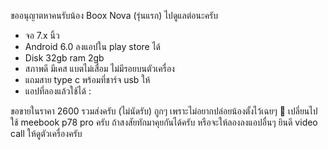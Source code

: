 ขออนุญาตหาคนรับน้อง Boox Nova (รุ่นแรก) ไปดูแลต่อนะครับ

- จอ 7.x นิ้ว
- Android 6.0 ลงแอปใน play store ได้
- Disk 32gb ram 2gb
- สภาพดี มีเคส แบตไม่เสื่อม ไม่มีรอยบนตัวเครื่อง
- แถมสาย type c พร้อมที่ชาร์จ usb ให้
- แอปที่ลองแล้วใช้ได้ : 

ขอขายในราคา 2600 รวมส่งครับ (ไม่นัดรับ) ถูกๆ เพราะไม่อยากปล่อยน้องตั้งไว้เฉยๆ 🥲
เปลี่ยนไปใช้ meebook p78 pro ครับ
ถ้าสงสัยทักมาคุยกันได้ครับ หรือจะให้ลองลงแอปอื่นๆ ยินดี video call ให้ดูตัวเครื่องครับ